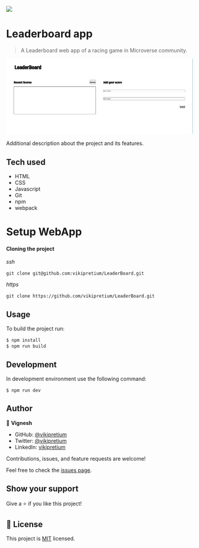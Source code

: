 ![](https://img.shields.io/badge/Microverse-blueviolet)

# Leaderboard app

> A Leaderboard web app of a racing game in Microverse community.

![screenshot](./src/assets/images/screenshot.png)

Additional description about the project and its features.

## Tech used

- HTML
- CSS
- Javascript
- Git
- npm
- webpack

# Setup WebApp

#### Cloning the project

_ssh_

```
git clone git@github.com:vikipretium/LeaderBoard.git
```

_https_

```
git clone https://github.com/vikipretium/LeaderBoard.git
```

## Usage

To build the project run:

```
$ npm install
$ npm run build
```

## Development

In development environment use the following command:

```
$ npm run dev
```

## Author

👤 **Vignesh**

- GitHub: [@vikipretium](https://github.com/vikipretium)
- Twitter: [@vikipretium](https://twitter.com/vikipretium)
- LinkedIn: [vikipretium](https://linkedin.com/in/vikipretium)

Contributions, issues, and feature requests are welcome!

Feel free to check the [issues page](../../issues/).

## Show your support

Give a ⭐️ if you like this project!

## 📝 License

This project is [MIT](./MIT.md) licensed.
